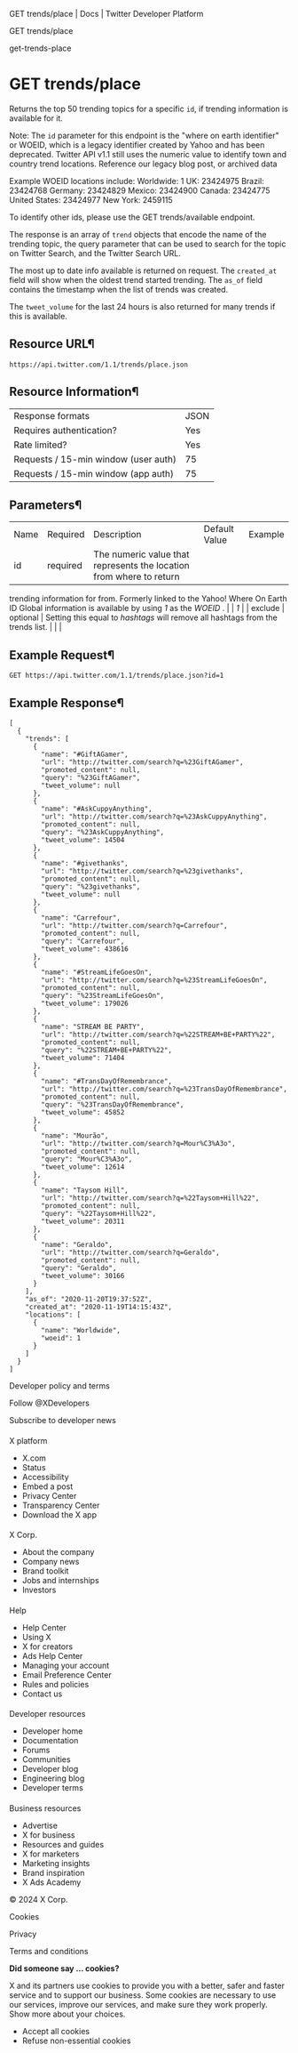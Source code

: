



GET trends/place | Docs | Twitter Developer Platform 





































































































GET trends/place



get-trends-place

GET trends/place
================




Returns the top 50 trending topics for a specific `id`, if
trending information is available for it.


Note: The `id` parameter for this endpoint is the "where
on earth identifier" or WOEID, which is a legacy identifier created by
Yahoo and has been deprecated. Twitter API v1.1 still uses the numeric
value to identify town and country trend locations. Reference our legacy
blog
post, or archived
data


Example WOEID locations include: Worldwide: 1 UK: 23424975 Brazil:
23424768 Germany: 23424829 Mexico: 23424900 Canada: 23424775 United
States: 23424977 New York: 2459115


To identify other ids, please use the GET
trends/available endpoint.


The response is an array of `trend` objects that encode
the name of the trending topic, the query parameter that can be used to
search for the topic on Twitter
Search, and the Twitter Search URL.


The most up to date info available is returned on request. The
`created_at` field will show when the oldest trend started
trending. The `as_of` field contains the timestamp when the
list of trends was created.


The `tweet_volume` for the last 24 hours is also returned
for many trends if this is available.


Resource URL¶
-------------


`https://api.twitter.com/1.1/trends/place.json`


Resource Information¶
---------------------




|  |  |
| --- | --- |
| Response formats | JSON |
| Requires authentication? | Yes |
| Rate limited? | Yes |
| Requests / 15-min window (user auth) | 75 |
| Requests / 15-min window (app auth) | 75 |


Parameters¶
-----------




|  |  |  |  |  |
| --- | --- | --- | --- | --- |
| Name | Required | Description | Default Value | Example |
| id | required | The numeric value that represents the location from where to return
trending information for from. Formerly linked to the Yahoo! Where On
Earth ID Global information is available by using *1* as the
*WOEID* . |  | *1* |
| exclude | optional | Setting this equal to *hashtags* will remove all hashtags
from the trends list. |  |  |


Example Request¶
----------------


`GET https://api.twitter.com/1.1/trends/place.json?id=1`


Example Response¶
-----------------



```
[
  {
    "trends": [
      {
        "name": "#GiftAGamer",
        "url": "http://twitter.com/search?q=%23GiftAGamer",
        "promoted_content": null,
        "query": "%23GiftAGamer",
        "tweet_volume": null
      },
      {
        "name": "#AskCuppyAnything",
        "url": "http://twitter.com/search?q=%23AskCuppyAnything",
        "promoted_content": null,
        "query": "%23AskCuppyAnything",
        "tweet_volume": 14504
      },
      {
        "name": "#givethanks",
        "url": "http://twitter.com/search?q=%23givethanks",
        "promoted_content": null,
        "query": "%23givethanks",
        "tweet_volume": null
      },
      {
        "name": "Carrefour",
        "url": "http://twitter.com/search?q=Carrefour",
        "promoted_content": null,
        "query": "Carrefour",
        "tweet_volume": 438616
      },
      {
        "name": "#StreamLifeGoesOn",
        "url": "http://twitter.com/search?q=%23StreamLifeGoesOn",
        "promoted_content": null,
        "query": "%23StreamLifeGoesOn",
        "tweet_volume": 179026
      },
      {
        "name": "STREAM BE PARTY",
        "url": "http://twitter.com/search?q=%22STREAM+BE+PARTY%22",
        "promoted_content": null,
        "query": "%22STREAM+BE+PARTY%22",
        "tweet_volume": 71404
      },
      {
        "name": "#TransDayOfRemembrance",
        "url": "http://twitter.com/search?q=%23TransDayOfRemembrance",
        "promoted_content": null,
        "query": "%23TransDayOfRemembrance",
        "tweet_volume": 45852
      },
      {
        "name": "Mourão",
        "url": "http://twitter.com/search?q=Mour%C3%A3o",
        "promoted_content": null,
        "query": "Mour%C3%A3o",
        "tweet_volume": 12614
      },
      {
        "name": "Taysom Hill",
        "url": "http://twitter.com/search?q=%22Taysom+Hill%22",
        "promoted_content": null,
        "query": "%22Taysom+Hill%22",
        "tweet_volume": 20311
      },
      {
        "name": "Geraldo",
        "url": "http://twitter.com/search?q=Geraldo",
        "promoted_content": null,
        "query": "Geraldo",
        "tweet_volume": 30166
      }
    ],
    "as_of": "2020-11-20T19:37:52Z",
    "created_at": "2020-11-19T14:15:43Z",
    "locations": [
      {
        "name": "Worldwide",
        "woeid": 1
      }
    ]
  }
]
```


















Developer policy and terms


Follow @XDevelopers


Subscribe to developer news












#### 
 X platform


* X.com
* Status
* Accessibility
* Embed a post
* Privacy Center
* Transparency Center
* Download the X app




#### 
 X Corp.


* About the company
* Company news
* Brand toolkit
* Jobs and internships
* Investors




#### 
 Help


* Help Center
* Using X
* X for creators
* Ads Help Center
* Managing your account
* Email Preference Center
* Rules and policies
* Contact us




#### 
 Developer resources


* Developer home
* Documentation
* Forums
* Communities
* Developer blog
* Engineering blog
* Developer terms




#### 
 Business resources


* Advertise
* X for business
* Resources and guides
* X for marketers
* Marketing insights
* Brand inspiration
* X Ads Academy









 © 2024 X Corp.
 


Cookies


Privacy


Terms and conditions






















**Did someone say … cookies?**  
  


 X and its partners use cookies to provide you with a better, safer and
 faster service and to support our business. Some cookies are necessary to use
 our services, improve our services, and make sure they work properly.
 Show more about your choices.


 




* Accept all cookies
* Refuse non-essential cookies















